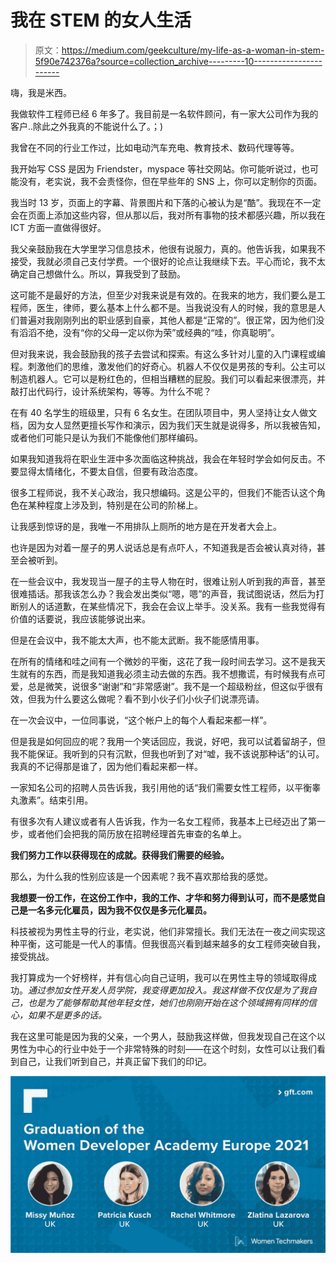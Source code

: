 # 我在 STEM 的女人生活

> 原文：<https://medium.com/geekculture/my-life-as-a-woman-in-stem-5f90e742376a?source=collection_archive---------10----------------------->

嗨，我是米西。

我做软件工程师已经 6 年多了。我目前是一名软件顾问，有一家大公司作为我的客户..除此之外我真的不能说什么了。；)

我曾在不同的行业工作过，比如电动汽车充电、教育技术、数码代理等等。

我开始写 CSS 是因为 Friendster，myspace 等社交网站。你可能听说过，也可能没有，老实说，我不会责怪你，但在早些年的 SNS 上，你可以定制你的页面。

我当时 13 岁，页面上的字幕、背景图片和下落的心被认为是“酷”。我现在不一定会在页面上添加这些内容，但从那以后，我对所有事物的技术都感兴趣，所以我在 ICT 方面一直做得很好。

我父亲鼓励我在大学里学习信息技术，他很有说服力，真的。他告诉我，如果我不接受，我就必须自己支付学费。一个很好的论点让我继续下去。平心而论，我不太确定自己想做什么。所以，算我受到了鼓励。

这可能不是最好的方法，但至少对我来说是有效的。在我来的地方，我们要么是工程师，医生，律师，要么基本上什么都不是。当我说没有人的时候，我的意思是人们普遍对我刚刚列出的职业感到自豪，其他人都是“正常的”。很正常，因为他们没有滔滔不绝，没有“你的父母一定以你为荣”或经典的“哇，你真聪明”。

但对我来说，我会鼓励我的孩子去尝试和探索。有这么多针对儿童的入门课程或编程。刺激他们的思维，激发他们的好奇心。机器人不仅仅是男孩的专利。公主可以制造机器人。它可以是粉红色的，但相当糟糕的屁股。我们可以看起来很漂亮，并敲打出代码行，设计系统架构，等等。为什么不呢？

在有 40 名学生的班级里，只有 6 名女生。在团队项目中，男人坚持让女人做文档，因为女人显然更擅长写作和演示，因为我们天生就是说得多，所以我被告知，或者他们可能只是认为我们不能像他们那样编码。

如果我知道我将在职业生涯中多次面临这种挑战，我会在年轻时学会如何反击。不要显得太情绪化，不要太自信，但要有政治态度。

很多工程师说，我不关心政治，我只想编码。这是公平的，但我们不能否认这个角色在某种程度上涉及到，特别是在公司的阶梯上。

让我感到惊讶的是，我唯一不用排队上厕所的地方是在开发者大会上。

也许是因为对着一屋子的男人说话总是有点吓人，不知道我是否会被认真对待，甚至会被听到。

在一些会议中，我发现当一屋子的主导人物在时，很难让别人听到我的声音，甚至很难插话。那我该怎么办？我会发出类似“嗯，嗯”的声音，我试图说话，然后为打断别人的话道歉，在某些情况下，我会在会议上举手。没关系。我有一些我觉得有价值的话要说，我应该能够说出来。

但是在会议中，我不能太大声，也不能太武断。我不能感情用事。

在所有的情绪和哇之间有一个微妙的平衡，这花了我一段时间去学习。这不是我天生就有的东西，而是我知道我必须主动去做的东西。我不想撒谎，有时候我有点可爱，总是微笑，说很多“谢谢”和“非常感谢”。我不是一个超级粉丝，但这似乎很有效，但我为什么要这么做呢？看不到小伙子们小伙子们说漂亮请。

在一次会议中，一位同事说，“这个帐户上的每个人看起来都一样”。

但是我是如何回应的呢？我用一个笑话回应，我说，好吧，我可以试着留胡子，但我不能保证。我听到的只有沉默，但我也听到了对“嘘，我不该说那种话”的认可。我真的不记得那是谁了，因为他们看起来都一样。

一家知名公司的招聘人员告诉我，我引用他的话“我们需要女性工程师，以平衡睾丸激素”。结束引用。

有很多次有人建议或者有人告诉我，作为一名女工程师，我基本上已经迈出了第一步，或者他们会把我的简历放在招聘经理首先审查的名单上。

**我们努力工作以获得现在的成就。获得我们需要的经验。**

那么，为什么我的性别应该是一个因素呢？我不喜欢那给我的感觉。

**我想要一份工作，在这份工作中，我的工作、才华和努力得到认可，而不是感觉自己是一名多元化雇员，因为我不仅仅是多元化雇员。**

科技被视为男性主导的行业，老实说，他们非常擅长。我们无法在一夜之间实现这种平衡，这可能是一代人的事情。但我很高兴看到越来越多的女工程师突破自我，接受挑战。

我打算成为一个好榜样，并有信心向自己证明，我可以在男性主导的领域取得成功。*通过参加女性开发人员学院，我变得更加投入。我这样做不仅仅是为了我自己，也是为了能够帮助其他年轻女性，她们也刚刚开始在这个领域拥有同样的信心，如果不是更多的话。*

我在这里可能是因为我的父亲，一个男人，鼓励我这样做，但我发现自己在这个以男性为中心的行业中处于一个非常特殊的时刻——在这个时刻，女性可以让我们看到自己，让我们听到自己，并真正留下我们的印记。

![](img/971154ef60b867649823bd77452fb7d0.png)